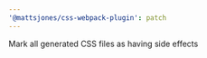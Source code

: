 ```yaml
---
'@mattsjones/css-webpack-plugin': patch
---
```


Mark all generated CSS files as having side effects
